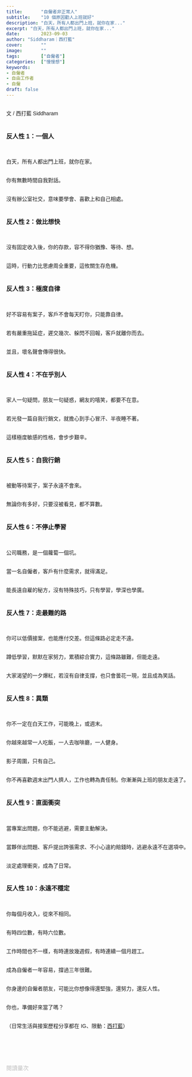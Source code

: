 ```yaml
---
title:       "自僱者非正常人"
subtitle:    "10 個原因勸人上班就好"
description: "白天，所有人都出門上班，就你在家..."
excerpt: "白天，所有人都出門上班，就你在家..."
date:        2023-09-03
author: "Siddharam｜西打藍"
cover:       ""
image:       ""
tags:        ["自僱者"]
categories:  ["慢慢想"]
keywords:
- 自僱者
- 自由工作者
- 自僱
draft: false
---
```


<article style="font-family: 'Noto Sans TC', '微軟正黑體', sans-serif; font-weight: 300;">

<br>文 / 西打藍 Siddharam<br><br>

<h3 class="article-h1-color">反人性 1：一個人</h3><br>

白天，所有人都出門上班，就你在家。<br><br>

你有無數時間自我對話。<br><br>

沒有辦公室社交，意味要學會、喜歡上和自己相處。<br><br>


<h3 class="article-h1-color">反人性 2：做比想快</h3><br>

沒有固定收入後，你的存款，容不得你猶豫、等待、想。<br><br>

這時，行動力比思慮周全重要，這攸關生存危機。<br><br>


<h3 class="article-h1-color">反人性 3：極度自律</h3><br>

好不容易有案子，客戶不會每天盯你，只能靠自律。<br><br>

若有嚴重拖延症，遲交幾次、躲閃不回報，客戶就離你而去。<br><br>

並且，壞名聲會傳得很快。<br><br>


<h3 class="article-h1-color">反人性 4：不在乎別人</h3><br>

家人一句疑問，朋友一句疑惑，網友的嘻笑，都要不在意。<br><br>

若光發一篇自我行銷文，就擔心到手心冒汗、半夜睡不著。<br><br>

這樣極度敏感的性格，會步步艱辛。<br><br>


<h3 class="article-h1-color">反人性 5：自我行銷</h3><br>

被動等待案子，案子永遠不會來。<br><br>

無論你有多好，只要沒被看見，都不算數。<br><br>


<h3 class="article-h1-color">反人性 6：不停止學習</h3><br>

公司職務，是一個蘿蔔一個坑。<br><br>

當一名自僱者，客戶有什麼需求，就得滿足。<br><br>

能長遠自雇的秘方，沒有特殊技巧，只有學習，學深也學廣。<br><br>


<h3 class="article-h1-color">反人性 7：走最難的路</h3><br>

你可以低價接案，也能應付交差。但這條路必定走不遠。<br><br>

蹲低學習，默默在家努力，累積綜合實力，這條路雖難，但能走遠。<br><br>

大家渴望的一夕爆紅，若沒有自律支撐，也只會曇花一現，並且成為笑話。<br><br>


<h3 class="article-h1-color">反人性 8：異類</h3><br>

你不一定在白天工作，可能晚上，或週末。<br><br>

你越來越常一人吃飯，一人去咖啡廳，一人健身。<br><br>

影子周圍，只有自己。<br><br>

你不再喜歡週末出門人擠人，工作也轉為責任制。你漸漸與上班的朋友走遠了。<br><br>


<h3 class="article-h1-color">反人性 9：直面衝突</h3><br>

當專案出問題，你不能逃避，需要主動解決。<br><br>

當夥伴出問題、客戶提出誇張需求、不小心違約賠錢時，逃避永遠不在選項中。<br><br>

淡定處理衝突，成為了日常。<br><br>


<h3 class="article-h1-color">反人性 10：永遠不穩定</h3><br>

你每個月收入，從來不相同。<br><br>

有時四位數，有時六位數。<br><br>

工作時間也不一樣，有時連放幾週假，有時連續一個月趕工。<br><br>

成為自僱者一年容易，撐過三年很難。<br><br>

你身邊的自僱者朋友，可能比你想像得還堅強，還努力，還反人性。<br><br>

你也，準備好來當了嗎？<br><br>


（日常生活與接案歷程分享都在 IG、限動：<a href="https://www.instagram.com/sidd.blue/" target="_blank">西打藍</a>）<br><br>

<!-- <h3 class="article-h1-color"></h3><br> -->

<br><br><br>

</article>

<div style="color: #bfbfbf; font-size: 15px;" id="busuanzi_container_page_pv">
  閱讀量<span id="busuanzi_value_page_pv"></span>次
</div>

<script src="../../js/post.js"></script>
